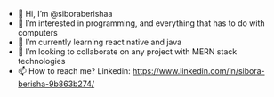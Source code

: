 - 👋 Hi, I’m @siboraberishaa
- 👀 I’m interested in programming, and everything that has to do with computers
- 🌱 I’m currently learning react native and java
- 💞️ I’m looking to collaborate on any project with MERN stack technologies
- 📫 How to reach me? Linkedin: https://www.linkedin.com/in/sibora-berisha-9b863b274/

<!---
siboraberishaa/siboraberishaa is a ✨ special ✨ repository because its `README.md` (this file) appears on your GitHub profile.
You can click the Preview link to take a look at your changes.
--->
